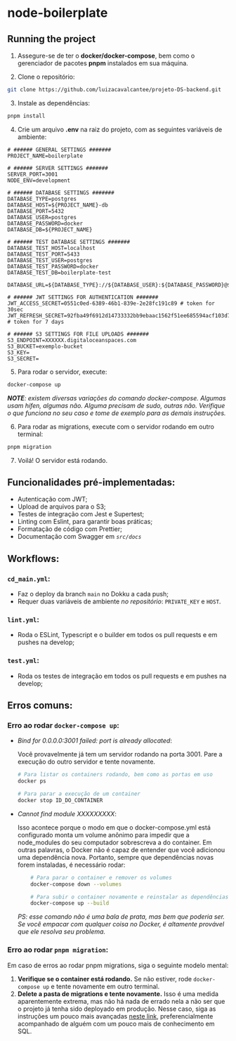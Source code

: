 # node-boilerplate

## Running the project

1. Assegure-se de ter o **docker/docker-compose**, bem como o gerenciador de pacotes **pnpm** instalados em sua máquina.

2. Clone o repositório:

```bash
git clone https://github.com/luizacavalcantee/projeto-DS-backend.git
```

3. Instale as dependências:

```bash
pnpm install
```

4. Crie um arquivo **.env** na raiz do projeto, com as seguintes variáveis de ambiente:

```dotenv
# ###### GENERAL SETTINGS #######
PROJECT_NAME=boilerplate

# ###### SERVER SETTINGS #######
SERVER_PORT=3001
NODE_ENV=development

# ###### DATABASE SETTINGS #######
DATABASE_TYPE=postgres
DATABASE_HOST=${PROJECT_NAME}-db
DATABASE_PORT=5432
DATABASE_USER=postgres
DATABASE_PASSWORD=docker
DATABASE_DB=${PROJECT_NAME}

# ###### TEST DATABASE SETTINGS #######
DATABASE_TEST_HOST=localhost
DATABASE_TEST_PORT=5433
DATABASE_TEST_USER=postgres
DATABASE_TEST_PASSWORD=docker
DATABASE_TEST_DB=boilerplate-test

DATABASE_URL=${DATABASE_TYPE}://${DATABASE_USER}:${DATABASE_PASSWORD}@${DATABASE_HOST}:${DATABASE_PORT}/${DATABASE_DB}

# ###### JWT SETTINGS FOR AUTHENTICATION #######
JWT_ACCESS_SECRET=0551c0ed-6389-46b1-839e-2e28fc191c89 # token for 30sec
JWT_REFRESH_SECRET=92fba49f6912d14733332bb9ebaac1562f51ee685594acf103d71f685f70868b # token for 7 days

# ###### S3 SETTINGS FOR FILE UPLOADS #######
S3_ENDPOINT=XXXXXX.digitaloceanspaces.com
S3_BUCKET=exemplo-bucket
S3_KEY=
S3_SECRET=
```

5. Para rodar o servidor, execute:

```bash
docker-compose up
```

_**NOTE**: existem diversas variações do comando docker-compose. Algumas usam hífen, algumas não. Alguma precisam de sudo, outras não. Verifique o que funciona no seu caso e tome de exemplo para as demais instruções._

6. Para rodar as migrations, execute com o servidor rodando em outro terminal:

```bash
pnpm migration
```

7. Voilá! O servidor está rodando.

## Funcionalidades pré-implementadas:

- Autenticação com JWT;
- Upload de arquivos para o S3;
- Testes de integração com Jest e Supertest;
- Linting com Eslint, para garantir boas práticas;
- Formatação de código com Prettier;
- Documentação com Swagger em _`src/docs`_

## Workflows:

### `cd_main.yml`:

- Faz o deploy da branch `main` no Dokku a cada push;
- Requer duas variáveis de ambiente _no repositório_: `PRIVATE_KEY` e `HOST`.

### `lint.yml`:

- Roda o ESLint, Typescript e o builder em todos os pull requests e em pushes na develop;

### `test.yml`:

- Roda os testes de integração em todos os pull requests e em pushes na develop;

## Erros comuns:

### Erro ao rodar `docker-compose up`:

- _Bind for 0.0.0.0:3001 failed: port is already allocated_:

  Você provavelmente já tem um servidor rodando na porta 3001. Pare a execução do outro servidor e tente novamente.

  ```bash
  # Para listar os containers rodando, bem como as portas em uso
  docker ps

  # Para parar a execução de um container
  docker stop ID_DO_CONTAINER
  ```

- _Cannot find module XXXXXXXXX_:

  Isso acontece porque o modo em que o docker-compose.yml está configurado monta um volume anônimo para impedir que a node_modules do seu computador sobrescreva a do container. Em outras palavras, o Docker não é capaz de entender que você adicionou uma dependência nova. Portanto, sempre que dependências novas forem instaladas, é necessário rodar:

  ```bash
      # Para parar o container e remover os volumes
      docker-compose down --volumes

      # Para subir o container novamente e reinstalar as dependências
      docker-compose up --build
  ```

  _PS: esse comando não é uma bala de prata, mas bem que poderia ser. Se você empacar com qualquer coisa no Docker, é altamente provável que ele resolva seu problema._

### Erro ao rodar `pnpm migration`:

Em caso de erros ao rodar pnpm migrations, siga o seguinte modelo mental:

1. **Verifique se o container está rodando.** Se não estiver, rode `docker-compose up` e tente novamente em outro terminal.
2. **Delete a pasta de migrations e tente novamente.** Isso é uma medida aparentemente extrema, mas não há nada de errado nela a não ser que o projeto já tenha sido deployado em produção. Nesse caso, siga as instruções um pouco mais avançadas [neste link](https://www.prisma.io/docs/guides/migrate/production-troubleshooting), preferencialmente acompanhado de alguém com um pouco mais de conhecimento em SQL.
